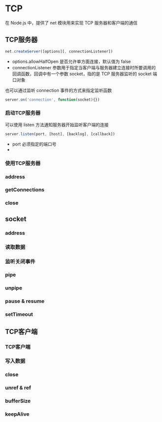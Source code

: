 # TCP

在 Node.js 中，提供了 net 模块用来实现 TCP 服务器和客户端的通信

## TCP服务器

```javascript
net.createServer([options][, connectionListener])
```

- options.allowHalfOpen 是否允许单方面连接，默认值为 false
- connectionListener 参数用于指定当客户端与服务器建立连接时所要调用的回调函数，回调中有一个参数 socket，指的是 TCP 服务器监听的 socket 端口对象

也可以通过监听 connection 事件的方式来指定监听函数

```javascript
server.on('connection', function(socket){})
```

### 启动TCP服务器

可以使用 listen 方法通知服务器开始监听客户端的连接

```javascript
server.listen(port, [host], [backlog], [callback])
```

- port 必须指定的端口号
- 

### 使用TCP服务器

### address

### getConnections

### close

## socket

### address

### 读取数据

### 监听关闭事件

### pipe

### unpipe

### pause & resume

### setTimeout

## TCP客户端

### TCP客户端

### 写入数据

### close

### unref & ref

### bufferSize

### keepAlive






